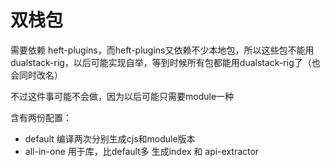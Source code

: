 # 双栈包

需要依赖 heft-plugins，而heft-plugins又依赖不少本地包，所以这些包不能用dualstack-rig，以后可能实现自举，等到时候所有包都能用dualstack-rig了（也会同时改名）

不过这件事可能不会做，因为以后可能只需要module一种

含有两份配置：

-   default 编译两次分别生成cjs和module版本
-   all-in-one 用于库，比default多 生成index 和 api-extractor
